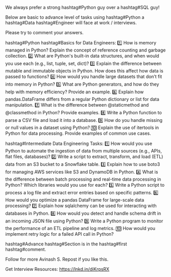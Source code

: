 We always prefer a strong hashtag#Python guy over a hashtag#SQL guy!


Below are basic to advance level of tasks using hashtag#Python a hashtag#Data hashtag#Engineer will face at work / interviews. 

Please try to comment your answers.

hashtag#Python hashtag#Basics for Data Engineers:
1️⃣ How is memory managed in Python? Explain the concept of reference counting and garbage collection.
 2️⃣ What are Python's built-in data structures, and when would you use each (e.g., list, tuple, set, dict)?
 3️⃣ Explain the difference between mutable and immutable objects in Python. How does this affect how data is passed to functions?
 4️⃣ How would you handle large datasets that don’t fit into memory in Python?
 5️⃣ What are Python generators, and how do they help with memory efficiency? Provide an example.
 6️⃣ Explain how pandas.DataFrame differs from a regular Python dictionary or list for data manipulation.
 7️⃣ What is the difference between @staticmethod and @classmethod in Python? Provide examples.
 8️⃣ Write a Python function to parse a CSV file and load it into a database.
 9️⃣ How do you handle missing or null values in a dataset using Python?
 🔟 Explain the use of itertools in Python for data processing. Provide examples of common use cases.

hashtag#Intermediate Data Engineering Tasks:
1️⃣ How would you use Python to automate the ingestion of data from multiple sources (e.g., APIs, flat files, databases)?
 2️⃣ Write a script to extract, transform, and load (ETL) data from an S3 bucket to a Snowflake table.
 3️⃣ Explain how to use boto3 for managing AWS services like S3 and DynamoDB in Python.
 4️⃣ What is the difference between batch processing and real-time data processing in Python? Which libraries would you use for each?
 5️⃣ Write a Python script to process a log file and extract error entries based on specific patterns.
 6️⃣ How would you optimize a pandas DataFrame for large-scale data processing?
 7️⃣ Explain how sqlalchemy can be used for interacting with databases in Python.
 8️⃣ How would you detect and handle schema drift in an incoming JSON file using Python?
 9️⃣ Write a Python program to monitor the performance of an ETL pipeline and log metrics.
 🔟 How would you implement retry logic for a failed API call in Python?

hashtag#Advance hashtag#Section is in the hashtag#first hashtag#comment.

Follow for more Avinash S.
Repost if you like this. 

Get Interview Resources: https://lnkd.in/diKrpsRX
